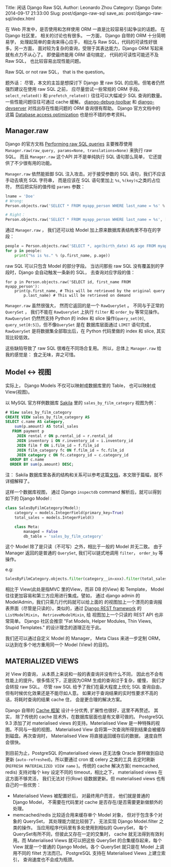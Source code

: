 Title: 闲话 Django Raw SQL
Author: Leonardo Zhou
Category: Django
Date: 2014-09-17 21:33:00
Slug: post/django-raw-sql
save_as: post/django-raw-sql/index.html


在 Web 开发中，是否使用和怎样使用 ORM 一直是比较容易引起争议的话题。 在 Django 社区里， 相关的讨论也有很多。 一方面， Django 自带的 ORM 十分简明易学， 处理起简单的查询来得心应手， 相比与 Raw SQL，代码的可读性好很多。另一方面， 面对较为复杂的查询，受限于其表达能力，Django ORM 写起来就有点力不从心了。 即使最终能用 ORM 语句搞定， 代码的可读性可能还不及 Raw SQL， 也比较容易出现性能问题。

Raw SQL or not raw SQL， that is the question。

题外话：
尽管，本文的主旨是想探讨下 Django 里 raw SQL 的应用。但笔者仍然强烈建议在使用 raw SQL 之前， 应尽量尝试一些常规的 ORM 手段。`select_related()` 和 `prefetch_related()` 往往可以大幅减少 SQL 查询的数量。一些性能问题往往可通过 cache 缓解。 [django-debug-toolbar](https://github.com/django-debug-toolbar/django-debug-toolbar/) 和 [django-devserver](https://github.com/dcramer/django-devserver) 对找出存在性能问题的 ORM 查询很有帮助。 Django 官方文档中的 这篇 [Database access optimization](https://docs.djangoproject.com/en/dev/topics/db/optimization/) 也是份不错的参考资料。


## Manager.raw

Django 的官方文档 [Performing raw SQL queries](https://docs.djangoproject.com/en/dev/topics/db/sql/) 主要推荐使用 `Manager.raw(raw_query, params=None, translations=None)`  来执行 raw SQL。 而且 `Manager.raw` 这个API 并不是单纯执行 SQL 语句那么简单， 它还提供了不少很有用的功能。

`Manager.raw`  依然能抵御 SQL 注入攻击。对于接受参数的 SQL 语句，我们不应该手动去填充 SQL 字符串， 而是应该在 SQL 语句里加上 `%s`, `%(key)s`之类的占位符， 然后把实际的值传给 `params` 参数：
```python
lname = 'Doe'
# Wrong:
Person.objects.raw('SELECT * FROM myapp_person WHERE last_name = %s' % lname)

# Right：
Person.objects.raw('SELECT * FROM myapp_person WHERE last_name = %s', [lname])
```
通过 `Manager.raw` ， 我们还可以给 Model 加上原来数据库表结构里不存在的字段：
```python
people = Person.objects.raw('SELECT *, age(birth_date) AS age FROM myapp_person')
for p in people:
    print("%s is %s." % (p.first_name, p.age))
```

raw SQL 可以只包含 Model 的部分字段。 当访问那些 raw SQL 没有覆盖到的字段时，Django 会自动触发一条新的 SQL， 去查询对应字段的值：
```
for p in Person.objects.raw('SELECT id, first_name FROM myapp_person'):
    print(p.first_name, # This will be retrieved by the original query
        p.last_name) # This will be retrieved on demand
```

`Manager.raw` 虽然很强大， 然而它返回的是一个 `RawQuerySet` 。 不同与于正常的 `QuerySet`  ， 我们不能在 `RawQuerySet` 上执行 `filter` 和 `order_by` 等常见操作。 `RawQuerySet` 仍然然支持 Python 的 index 和 slice 操作(`query_set[0]`, `query_set[0:5]`)，但不像`QuerySet` 是在 数据库层面通过 `LIMIT` 语句完成， `RawQuerySet` 是将数据集全部取出后，在 Python 代码里做的 index 和 slice, 其实现比较低效。

这些缺陷导致了 raw SQL 很难在不同场合复用。 所以，总体上 `Manager.raw` 给我的感觉是： 食之无味，弃之可惜。

## Model ↔ 视图

实际上， Django Models 不仅可以映射成数据库里的 Table， 也可以映射成View(视图)。

以 MySQL 官方样例数据库 [Sakila](http://dev.mysql.com/doc/sakila/en/index.html) 里的 `sales_by_film_category`  视图为例：

```sql
# View sales_by_film_category
CREATE VIEW sales_by_film_category AS
SELECT c.name AS category,
    sum(p.amount) AS total_sales
   FROM payment p
     JOIN rental r ON p.rental_id = r.rental_id
     JOIN inventory i ON r.inventory_id = i.inventory_id
     JOIN film f ON i.film_id = f.film_id
     JOIN film_category fc ON f.film_id = fc.film_id
     JOIN category c ON fc.category_id = c.category_id
  GROUP BY c.name
  ORDER BY sum(p.amount) DESC;
```

注： Sakila 数据库里各表的结构和关系可以参考这篇[文档](http://dev.mysql.com/doc/sakila/en/sakila-structure.html)，本文限于篇幅，就不详细解释了。

这样一个数据库视图， 通过 Django `inspectdb`  command 解析后，就可以得到如下的 Django  Model :
```python
class SalesByFilmCategory(Model):
    category = models.IntegerField(primary_key=True)
    total_sales = models.IntegerField()

    class Meta:
        managed = False
        db_table = 'sales_by_film_category'
```

这个 Model 除了是只读（不可写）之外，相比于一般的 Model 并无二致。
由于 Manager 返回的是普通的 `QuerySet`,  我们可以链式地调用 `filter`， `order_by` 等操作。

e.g:
```python
SalesByFilmCategory.objects.filter(category__in=xxx).filter(total_sales__gt==xxxxx).order_by('total_sales')
```

相比于 View(此处是指MVC 里的View，而非 DB 的View) 和 Template， Model 往往更加容易和第三方应用进行集成。譬如， 通过 django admin 的 ModelAdmin，我们只需几行代码就可以给上面的 的视图加上一个漂亮的查询报表界面（尽管是只读的）。类似的，通过 [Django REST framework](http://www.django-rest-framework.org/) 的 `ListModelMixin`， `RetrieveModelMixin`, 给 视图加上一个只读的 REST API 也非常简单。 Django 社区会推崇 "Fat Models, Helper Modules, Thin Views, Stupid Templates." 的设计理念的道理正在于此。

我们还可以通过自定义 Model 的 Manager， Meta Class 来进一步定制 ORM，以达到在多个地方重用同一个 Model (View) 的目的。


## MATERIALIZED VIEWS
对 View 的查询， 从本质上来说和一般的表查询并没有什么不同， 因此也不会有性能上的提升。很多情况下，正是因为ORM 生成的查询过于复杂，缓慢， 我们才会转投 raw SQL。 尽管 raw SQL 给予了我们在最大程度上优化 SQL 查询自由， 但有时候优化效果还是不能尽如人意。 如果对于查询结果的实时性要求不高的话，将耗时查询的结果 cache 住， 会是更合理的解决方案。

Django 自带的 [Cache 框架](https://docs.djangoproject.com/en/dev/topics/cache/) 设计十分优秀, 扩展性也很好，这里不再赘述。 其实， 除了传统的 cache 技术外，在数据库层面也是有文章可做的。
 PostgreSQL 9.3 添加了对 materialised views 的支持。Materialised View 是一种特殊的视图。不同与一般的视图， Materialised View 会将第一次查询所得到结果会被缓存到磁盘。再次查询时， Materialised View 将直接返回缓存后的数据， 速度自然会很快。

到目前为止，PostgreSQL 的materialised views 还无法像 Oracle 那样做到自动更新 (`auto-refreshed`)。所以要通过 cron 或 celery 之类的工具 去定时刷新 (`REFRESH MATERIALIZED VIEW name` )。传统的 cache 解决方案( memcached, redis) 支持对每个 key 设定不同的 timeout，相比之下， materialised views 在这方面不够灵活， 我们无法对 行(Row) 级数据更新。但 materialised views 也有自己的一些优势： 

-  Materialised Views 被配置好后， 对最终用户而言， 他们就是普通的 Django Model， 不需要在代码里对 cache 是否存在/是否需要更新做额外的处理。
-  memcached/redis 比较适合用来缓存单个 Model 对象， 但对于包含多个对象的 QuerySet， 其处理能力就比较弱了， 无法实现 Django Model.filter 之类的操作。 当应用程序代码里有多处使用到相似的 QuerySet， 每个QuerySet有所不同，但彼此又存在一定的交集时， cache 就无法得到有效利用。而 Materialised Views 就可以把这些 QuerySet 的合集缓存起来，每个 View 就是一个普通的 Django Model。各个 QuerySet 就只是在 Model 上调用不同的 filtet 方法而已。 PostgreSQL 支持在 Materialised Views 上建立索引， 查询速度也不会成为瓶颈。


 
